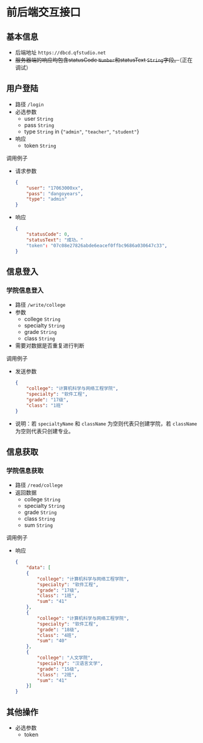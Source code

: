 # 前后端交互接口

## 基本信息

- 后端地址 `https://dbcd.qfstudio.net`
- ~~服务器端的响应均包含statusCode `Number`和statusText `String`字段。~~（正在调试）

## 用户登陆

- 路径 `/login`
- 必选参数
  - user `String`
  - pass `String`
  - type `String` in {`"admin"`, `"teacher"`, `"student"`}
- 响应
  - token `String`

调用例子

- 请求参数

    ```json
    {
        "user": "17063000xx",
        "pass": "dangoyears",
        "type": "admin"
    }
    ```

- 响应

    ```json
    {
        "statusCode": 0,
        "statusText": "成功。"
        "token": "07c08e27826abde6eacef0ffbc9686a030647c33",
    }
    ```

## 信息登入

### 学院信息登入

- 路径 `/write/college`
- 参数
  - college `String`
  - specialty `String`
  - grade `String`
  - class `String`
- 需要对数据是否重复进行判断

调用例子

- 发送参数

    ```json
    {
        "college": "计算机科学与网络工程学院",
        "specialty": "软件工程",
        "grade": "17级",
        "class": "1班"
    }
    ```

- 说明：若 `specialtyName` 和 `className` 为空则代表只创建学院，若 `className` 为空则代表只创建专业。

## 信息获取

### 学院信息获取

- 路径 `/read/college`
- 返回数据
  - college `String`
  - specialty `String`
  - grade `String`
  - class `String`
  - sum `String`

调用例子

- 响应

    ```json
    {
        "data": [
        {
            "college": "计算机科学与网络工程学院",
            "specialty": "软件工程",
            "grade": "17级",
            "class": "1班",
            "sum": "41"
        },
        {
            "college": "计算机科学与网络工程学院",
            "specialty": "软件工程",
            "grade": "18级",
            "class": "4班",
            "sum": "40"
        },
        {
            "college": "人文学院",
            "specialty": "汉语言文学",
            "grade": "15级",
            "class": "2班",
            "sum": "41"
        }]
    }
    ```

## 其他操作

- 必选参数
  - token
